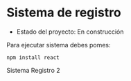 <h1> Sistema de registro</h1>

- Estado del proyecto: En construcción 

Para ejecutar sistema debes pomes:

```npm install react```

Sistema Registro 2
